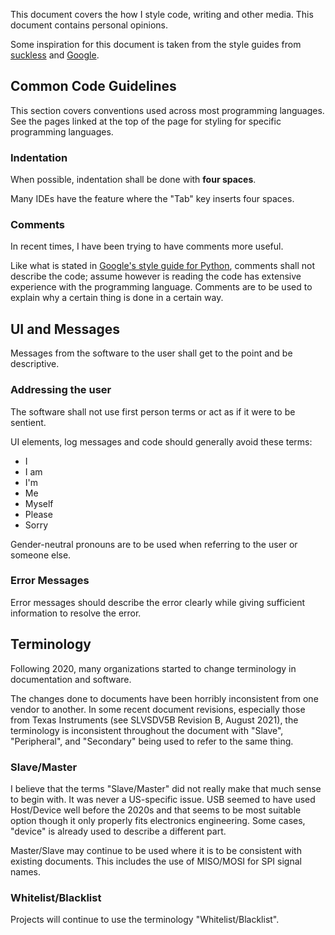 This document covers the how I style code, writing and other media. This document contains personal opinions.

Some inspiration for this document is taken from the style guides from [suckless](https://suckless.org/coding_style/) and [Google](https://google.github.io/styleguide/).

## Common Code Guidelines
This section covers conventions used across most programming languages. See the pages linked at the top of the page for styling for specific programming languages.

### Indentation
When possible, indentation shall be done with **four spaces**.

Many IDEs have the feature where the "Tab" key inserts four spaces. 

### Comments
In recent times, I have been trying to have comments more useful.

Like what is stated in [Google's style guide for Python](https://google.github.io/styleguide/), comments shall not describe the code; assume however is reading the code has extensive experience with the programming language. Comments are to be used to explain why a certain thing is done in a certain way. 

## UI and Messages
Messages from the software to the user shall get to the point and be descriptive.

### Addressing the user
The software shall not use first person terms or act as if it were to be sentient.

UI elements, log messages and code should generally avoid these terms:
- I
- I am
- I'm
- Me
- Myself
- Please
- Sorry

Gender-neutral pronouns are to be used when referring to the user or someone else. 

### Error Messages
Error messages should describe the error clearly while giving sufficient information to resolve the error.

## Terminology
Following 2020, many organizations started to change terminology in documentation and software. 

The changes done to documents have been horribly inconsistent from one vendor to another. In some recent document revisions, especially those from Texas Instruments (see SLVSDV5B Revision B, August 2021), the terminology is inconsistent throughout the document with "Slave", "Peripheral", and "Secondary" being used to refer to the same thing.  

### Slave/Master
I believe that the terms "Slave/Master" did not really make that much sense to begin with. It was never a US-specific issue. USB seemed to have used Host/Device well before the 2020s and that seems to be most suitable option though it only properly fits electronics engineering. Some cases, "device" is already used to describe a different part. 

Master/Slave may continue to be used where it is to be consistent with existing documents. This includes the use of MISO/MOSI for SPI signal names.

### Whitelist/Blacklist
Projects will continue to use the terminology "Whitelist/Blacklist".

